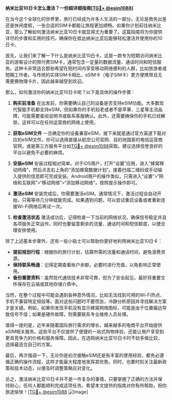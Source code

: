 **纳米比亚10日卡怎么激活？一份超详细指南[[TG💪+ @esim1088](https://t.me/s/esim1088)]**

在当今这个全球化的世界里，旅行已经成为许多人生活的一部分。无论是商务出差还是休闲度假，一张合适的SIM卡都能让旅程更加顺畅。如果你计划前往纳米比亚，那么了解如何激活纳米比亚10日卡就显得尤为重要了。这篇指南将为你提供详尽的步骤和实用的技巧，确保你在抵达纳米比亚后能够轻松激活并使用你的10日卡。

首先，让我们来了解一下什么是纳米比亚10日卡。这是一款专为短期访问纳米比亚的游客设计的预付费SIM卡，通常包含一定量的数据流量、通话时间和短信服务。这种卡非常适合那些希望在短时间内享受移动网络便利的人群，比如旅游者或短期工作者。与传统的实体SIM卡相比，eSIM卡（电子SIM卡）更方便携带且无需更换物理卡片，因此越来越受到欢迎。

那么，如何激活你的纳米比亚10日卡呢？以下是具体的操作步骤：

1. **购买前准备**
   在出发前，你需要确认自己的设备是否支持eSIM功能。大多数现代智能手机都支持eSIM，但如果你的手机较老或者不是苹果、三星等主流品牌，可能需要查阅说明书或联系客服确认。此外，还需要确保你的手机已经解锁，这样可以在任何运营商的网络上使用。

2. **获取eSIM文件**
   一旦确定你的设备兼容eSIM，接下来就是通过官方渠道下载对应的eSIM文件。你可以选择直接从航空公司官网、目的地国家的电信运营商官网，或是第三方服务平台如[TG💪+ @esim1088](https://t.me/s/esim1088)获取。建议选择信誉良好的平台以避免不必要的麻烦。

3. **安装eSIM**
   安装过程相对简单。对于iOS用户，打开“设置”应用，进入“蜂窝移动网络”，然后点击右上角的“添加蜂窝数据计划”。接着扫描二维码或手动输入提供的信息即可完成安装。Android用户的操作类似，只需进入“设置”>“网络和互联网”>“移动网络”>“添加移动网络”，按照提示操作即可。

4. **激活eSIM**
   安装完成后，你需要激活eSIM。通常情况下，激活过程会自动开始，只需等待几分钟就能完成。如果遇到问题，可以尝试重启设备或者重新连接Wi-Fi网络后再试一次。

5. **检查激活状态**
   激活成功后，记得检查一下当前的网络状况，确保信号稳定并且各项服务正常运作。同时也要留意剩余的流量、通话时间和短信额度，以便合理安排使用。

除了上述基本步骤外，还有一些小贴士可以帮助你更好地利用纳米比亚10日卡：

- **提前规划行程**：根据你的旅行计划，估算所需的流量和通话时间，避免浪费资源。
- **保持联系畅通**：记得定期查看账户余额，必要时进行充值，以免影响正常使用。
- **备份重要资料**：虽然现代通信技术非常可靠，但为了安全起见，最好将重要文件保存在云端或其他存储介质中。

当然，在整个过程中可能会遇到各种意外情况，比如无法找到可用的Wi-Fi热点、手机不兼容特定频段等。面对这些问题时不要慌张，冷静分析原因并寻找解决方案才是关键。例如，如果你发现手机没有显示蜂窝网络图标，可能是由于位置偏远导致信号不佳；如果是硬件故障，则需要联系专业维修人员处理。

值得一提的是，近年来随着国际旅行需求的增长，越来越多的电商平台开始提供eSIM相关服务。这些平台不仅提供了便捷的一站式购物体验，还能让用户享受到更具竞争力的价格和服务保障。因此，在选购纳米比亚10日卡时不妨多做比较，选择最适合自己的方案。

最后，再次强调一下，无论你是初次接触eSIM还是有丰富的使用经验，都务必遵循正确的操作流程，这样才能最大程度地发挥其优势。同时，也要时刻关注最新政策和技术动态，以便及时调整策略应对变化。

总之，激活纳米比亚10日卡并不是一件复杂的事情，只要掌握了正确的方法并保持耐心，任何人都能顺利完成这项任务。希望本文提供的指南对你有所帮助，祝你旅途愉快！[[TG💪+ @esim1088](https://t.me/s/esim1088) ![Image](https://i.postimg.cc/4NQfJmqS/Snipaste-2025-05-13-00-14-12.png)]